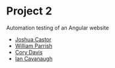 # Project 2
Automation testing of an Angular website

* [Joshua Castor](https://github.com/BlackNinja0001) 
* [William Parrish](https://github.com/wfparrish) 
* [Cory Davis](https://github.com/CoryAlanDavis)
* [Ian Cavanaugh](https://github.com/icavanaugh95)

